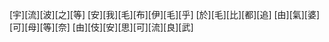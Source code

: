 [宇][流][波][之][等] [安][我][毛][布][伊][毛][乎] [於][毛][比][都][追] [由][氣][婆][可][母][等][奈] [由][伎][安][思][可][流][良][武]
